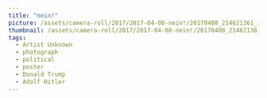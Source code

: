 ```yaml
---
title: "nein!"
picture: /assets/camera-roll/2017/2017-04-08-nein!/20170408_214621361_iOS.jpg
thumbnail: /assets/camera-roll/2017/2017-04-08-nein!/20170408_214621361_iOS-thumbnail.jpg
tags:
  - Artist Unknown
  - photograph
  - political
  - poster
  - Donald Trump
  - Adolf Hitler
---
```

